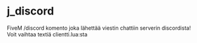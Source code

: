 # j_discord
FiveM /discord komento joka lähettää viestin chattiin serverin discordista! Voit vaihtaa textiä clientti.lua:sta
